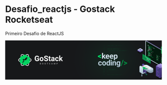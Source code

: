 # Desafio_reactjs - Gostack Rocketseat 

Primeiro Desafio de ReactJS 


 ![Alt text](https://github.com/orafasb/desafio_reactjs/blob/master/Gostack.png "GOSTACK.PNG")
